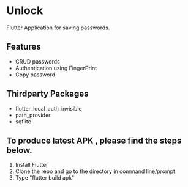 # Unlock 

Flutter Application for saving passwords.

## Features

- CRUD passwords
- Authentication using FingerPrint
- Copy password

## Thirdparty Packages

- flutter_local_auth_invisible
- path_provider
- sqflite

## To produce latest APK , please find the steps below.

1. Install Flutter 
2. Clone the repo and go to the directory in command line/prompt
3. Type "flutter build apk"
